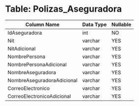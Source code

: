 # Table: Polizas_Aseguradora

| Column Name | Data Type | Nullable |
|-------------|-----------|----------|
| IdAseguradora | int | NO |
| Nit | varchar | YES |
| NitAdicional | varchar | YES |
| NombrePersona | varchar | YES |
| NombrePersonaAdicional | varchar | YES |
| NombreAseguradora | varchar | YES |
| NombreAseguradoraAdicional | varchar | YES |
| CorreoElectronico | varchar | YES |
| CorreoElectronicoAdicional | varchar | YES |
